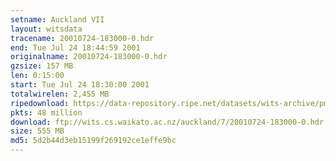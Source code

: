 ```yaml
---
setname: Auckland VII
layout: witsdata
tracename: 20010724-183000-0.hdr
end: Tue Jul 24 18:44:59 2001
originalname: 20010724-183000-0.hdr
gzsize: 157 MB
len: 0:15:00
start: Tue Jul 24 18:30:00 2001
totalwirelen: 2,455 MB
ripedownload: https://data-repository.ripe.net/datasets/wits-archive/pma/long/auck/7//20010724-183000-0.hdr.gz
pkts: 48 million
download: ftp://wits.cs.waikato.ac.nz/auckland/7/20010724-183000-0.hdr.gz
size: 555 MB
md5: 5d2b44d3eb15199f269192ce1effe9bc
---
```

